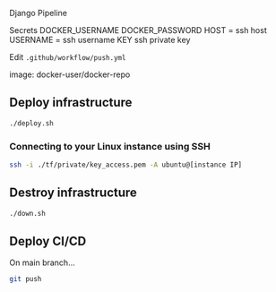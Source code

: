 Django Pipeline

Secrets
DOCKER_USERNAME
DOCKER_PASSWORD
HOST = ssh host
USERNAME = ssh username
KEY ssh private key

Edit `.github/workflow/push.yml`

image: docker-user/docker-repo


## Deploy infrastructure
```sh
./deploy.sh
```

### Connecting to your Linux instance using SSH
```sh
ssh -i ./tf/private/key_access.pem -A ubuntu@[instance IP]
```

## Destroy infrastructure
```sh
./down.sh
```

## Deploy CI/CD
On main branch...
```sh
git push
```
